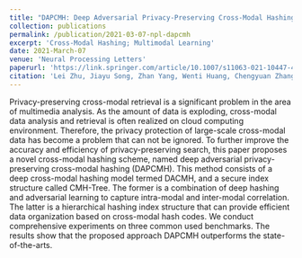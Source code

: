 ```yaml
---
title: "DAPCMH: Deep Adversarial Privacy-Preserving Cross-Modal Hashing"
collection: publications
permalink: /publication/2021-03-07-npl-dapcmh
excerpt: 'Cross-Modal Hashing; Multimodal Learning'
date: 2021-March-07
venue: 'Neural Processing Letters'
paperurl: 'https://link.springer.com/article/10.1007/s11063-021-10447-4'
citation: 'Lei Zhu, Jiayu Song, Zhan Yang, Wenti Huang, Chengyuan Zhang, Weiren Yu, DAPCMH: Deep Adversarial Privacy-Preserving Cross-Modal Hashing, Neural Processing Letters, 2022, 54(4): 2549-2569'
---
```


Privacy-preserving cross-modal retrieval is a significant problem in the area of multimedia analysis. As the amount of data is exploding, cross-modal data analysis and retrieval is often realized on cloud computing environment. Therefore, the privacy protection of large-scale cross-modal data has become a problem that can not be ignored. To further improve the accuracy and efficiency of privacy-preserving search, this paper proposes a novel cross-modal hashing scheme, named deep adversarial privacy-preserving cross-modal hashing (DAPCMH). This method consists of a deep cross-modal hashing model termed DACMH, and a secure index structure called CMH-Tree. The former is a combination of deep hashing and adversarial learning to capture intra-modal and inter-modal correlation. The latter is a hierarchical hashing index structure that can provide efficient data organization based on cross-modal hash codes. We conduct comprehensive experiments on three common used benchmarks. The results show that the proposed approach DAPCMH outperforms the state-of-the-arts.
